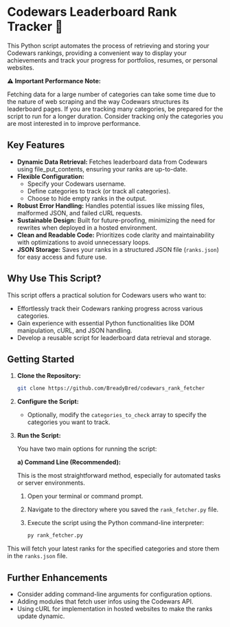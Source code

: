 # Codewars Leaderboard Rank Tracker 🚀

This Python script automates the process of retrieving and storing your Codewars rankings, providing a convenient way to display your achievements and track your progress for portfolios, resumes, or personal websites.

**⚠️ Important Performance Note:**

Fetching data for a large number of categories can take some time due to the nature of web scraping and the way Codewars structures its leaderboard pages. If you are tracking many categories, be prepared for the script to run for a longer duration. Consider tracking only the categories you are most interested in to improve performance.

## Key Features

*	**Dynamic Data Retrieval:** Fetches leaderboard data from Codewars using file_put_contents, ensuring your ranks are up-to-date.
*	**Flexible Configuration:**
	*	Specify your Codewars username.
	*	Define categories to track (or track all categories).
	*	Choose to hide empty ranks in the output.
*	**Robust Error Handling:** Handles potential issues like missing files, malformed JSON, and failed cURL requests.
*	**Sustainable Design:** Built for future-proofing, minimizing the need for rewrites when deployed in a hosted environment.
*	**Clean and Readable Code:** Prioritizes code clarity and maintainability with optimizations to avoid unnecessary loops.
*	**JSON Storage:** Saves your ranks in a structured JSON file (`ranks.json`) for easy access and future use.

## Why Use This Script?

This script offers a practical solution for Codewars users who want to:

*	Effortlessly track their Codewars ranking progress across various categories.
*	Gain experience with essential Python functionalities like DOM manipulation, cURL, and JSON handling.
*	Develop a reusable script for leaderboard data retrieval and storage.

## Getting Started

1.  **Clone the Repository:**

	```bash
	git clone https://github.com/BreadyBred/codewars_rank_fetcher
	```

2.  **Configure the Script:**

	*	Optionally, modify the `categories_to_check` array to specify the categories you want to track.

3.  **Run the Script:**

	You have two main options for running the script:

	**a) Command Line (Recommended):**

	This is the most straightforward method, especially for automated tasks or server environments.

	1.  Open your terminal or command prompt.
	2.  Navigate to the directory where you saved the `rank_fetcher.py` file.
	3.  Execute the script using the Python command-line interpreter:

		```bash
		py rank_fetcher.py
		```

This will fetch your latest ranks for the specified categories and store them in the `ranks.json` file.

## Further Enhancements

*	Consider adding command-line arguments for configuration options.
*	Adding modules that fetch user infos using the Codewars API.
*	Using cURL for implementation in hosted websites to make the ranks update dynamic.